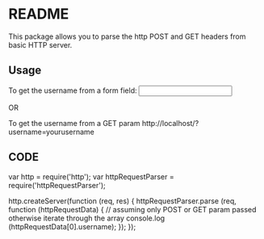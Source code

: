 # README #

This package allows you to parse the http POST and GET headers from basic HTTP server.

## Usage ##

To get the username from a form field: <input type="text" name="username" />

OR

To get the username from a GET param http://localhost/?username=yourusername


## CODE ##

var http = require('http');
var httpRequestParser = require('httpRequestParser');

http.createServer(function (req, res) {
	httpRequestParser.parse (req, function (httpRequestData) {
		// assuming only POST or GET param passed otherwise iterate through the array
		console.log (httpRequestData[0].username);
	});
});